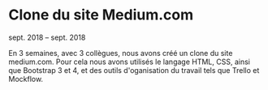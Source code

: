 # Clone du site Medium.com

sept. 2018 – sept. 2018

En 3 semaines, avec 3 collègues, nous avons créé un clone du site medium.com.
Pour cela nous avons utilisés le langage HTML, CSS, ainsi que Bootstrap 3 et 4, et des outils d'oganisation du travail tels que Trello et Mockflow.
